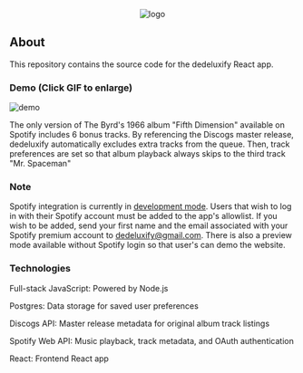 <div align="center">

![logo](https://github.com/dtaylor6/dedeluxify/assets/57015811/22a23ecc-71b2-4545-8af1-a4ad6b9ea744)

</div>

## About
This repository contains the source code for the dedeluxify React app.

### Demo (Click GIF to enlarge)

![demo](https://github.com/dtaylor6/dedeluxify/assets/57015811/ec2e8740-0aaa-4b75-a3ab-91bb361b3856)

The only version of The Byrd's 1966 album "Fifth Dimension" available on Spotify includes 6 bonus tracks. By referencing the Discogs master release, dedeluxify automatically excludes extra tracks from the queue. Then, track preferences are set so that album playback always skips to the third track "Mr. Spaceman"

### Note

Spotify integration is currently in [development mode](https://developer.spotify.com/documentation/web-api/concepts/quota-modes). Users that wish to log in with their Spotify account must be added to the app's allowlist. If you wish to be added, send your first name and the email associated with your Spotify premium account to dedeluxify@gmail.com. There is also a preview mode available without Spotify login so that user's can demo the website.

### Technologies

Full-stack JavaScript: Powered by Node.js

Postgres: Data storage for saved user preferences

Discogs API: Master release metadata for original album track listings

Spotify Web API: Music playback, track metadata, and OAuth authentication

React: Frontend React app
